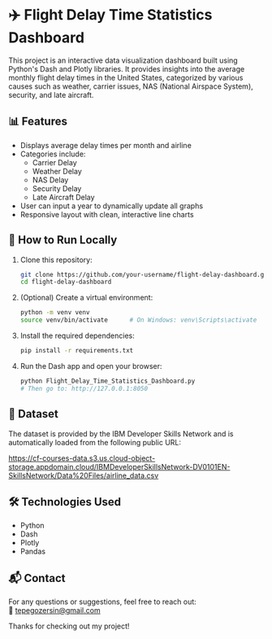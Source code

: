# ✈️ Flight Delay Time Statistics Dashboard

This project is an interactive data visualization dashboard built using Python's Dash and Plotly libraries. It provides insights into the average monthly flight delay times in the United States, categorized by various causes such as weather, carrier issues, NAS (National Airspace System), security, and late aircraft.

## 📊 Features

- Displays average delay times per month and airline
- Categories include:
  - Carrier Delay
  - Weather Delay
  - NAS Delay
  - Security Delay
  - Late Aircraft Delay
- User can input a year to dynamically update all graphs
- Responsive layout with clean, interactive line charts

## 🔧 How to Run Locally

1. Clone this repository:
   ```bash
   git clone https://github.com/your-username/flight-delay-dashboard.git
   cd flight-delay-dashboard
   ```

2. (Optional) Create a virtual environment:
   ```bash
   python -m venv venv
   source venv/bin/activate      # On Windows: venv\Scripts\activate
   ```

3. Install the required dependencies:
   ```bash
   pip install -r requirements.txt
   ```

4. Run the Dash app and open your browser:
   ```bash
   python Flight_Delay_Time_Statistics_Dashboard.py
   # Then go to: http://127.0.0.1:8050
   ```

## 📁 Dataset

The dataset is provided by the IBM Developer Skills Network and is automatically loaded from the following public URL:

https://cf-courses-data.s3.us.cloud-object-storage.appdomain.cloud/IBMDeveloperSkillsNetwork-DV0101EN-SkillsNetwork/Data%20Files/airline_data.csv

## 🛠 Technologies Used

- Python
- Dash
- Plotly
- Pandas

## 📬 Contact

For any questions or suggestions, feel free to reach out:  
📧 tepegozersin@gmail.com

Thanks for checking out my project!
